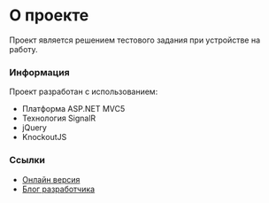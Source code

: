 # О проекте #

Проект является решением тестового задания при устройстве на работу.

### Информация ###

Проект разработан с использованием:

* Платформа ASP.NET MVC5
* Технология SignalR
* jQuery
* KnockoutJS

### Ссылки ###

* [Онлайн версия](http://sub.calabonga.com)
* [Блог разработчика](http://www.calabonga.net) 